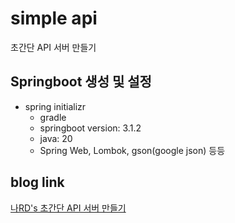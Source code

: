 # simple api
초간단 API 서버 만들기

## Springboot 생성 및 설정
* spring initializr
  * gradle
  * springboot version: 3.1.2
  * java: 20
  * Spring Web, Lombok, gson(google json) 등등

## blog link
[나RD's 초간단 API 서버 만들기](https://seodaeya.tistory.com/223)
